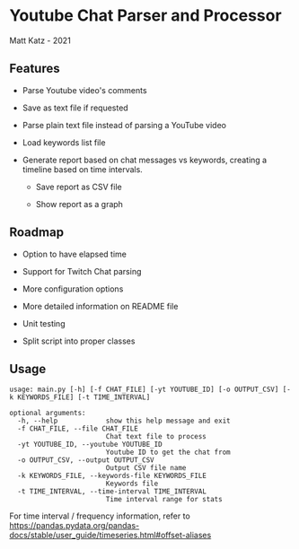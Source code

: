 # Youtube Chat Parser and Processor
Matt Katz - 2021

## Features

* Parse Youtube video's comments
* Save as text file if requested
  
* Parse plain text file instead of parsing a YouTube video 
* Load keywords list file
* Generate report based on chat messages vs keywords, creating a timeline based on time intervals.
  * Save report as CSV file
    
  * Show report as a graph


## Roadmap 

* Option to have elapsed time 
* Support for Twitch Chat parsing

* More configuration options
* More detailed information on README file
* Unit testing
* Split script into proper classes 

## Usage

```
usage: main.py [-h] [-f CHAT_FILE] [-yt YOUTUBE_ID] [-o OUTPUT_CSV] [-k KEYWORDS_FILE] [-t TIME_INTERVAL]

optional arguments:
  -h, --help            show this help message and exit
  -f CHAT_FILE, --file CHAT_FILE
                        Chat text file to process
  -yt YOUTUBE_ID, --youtube YOUTUBE_ID
                        Youtube ID to get the chat from
  -o OUTPUT_CSV, --output OUTPUT_CSV
                        Output CSV file name
  -k KEYWORDS_FILE, --keywords-file KEYWORDS_FILE
                        Keywords file
  -t TIME_INTERVAL, --time-interval TIME_INTERVAL
                        Time interval range for stats

```

For time interval / frequency information, refer to https://pandas.pydata.org/pandas-docs/stable/user_guide/timeseries.html#offset-aliases
